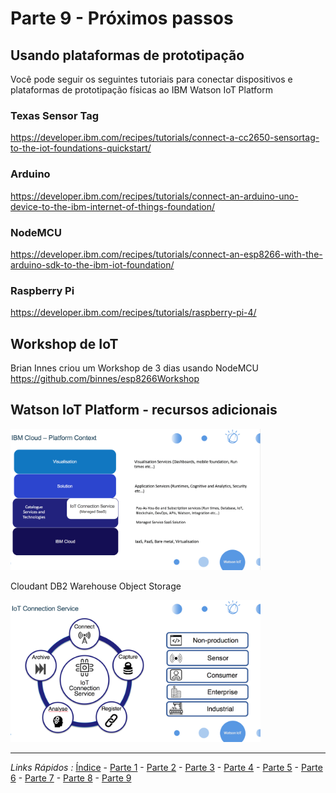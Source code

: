 # Parte 9 - Próximos passos

## Usando plataformas de prototipação
Você pode seguir os seguintes tutoriais para conectar dispositivos e plataformas de prototipação físicas ao IBM Watson IoT Platform

### Texas Sensor Tag
https://developer.ibm.com/recipes/tutorials/connect-a-cc2650-sensortag-to-the-iot-foundations-quickstart/

### Arduino
https://developer.ibm.com/recipes/tutorials/connect-an-arduino-uno-device-to-the-ibm-internet-of-things-foundation/

### NodeMCU
https://developer.ibm.com/recipes/tutorials/connect-an-esp8266-with-the-arduino-sdk-to-the-ibm-iot-foundation/

### Raspberry Pi
https://developer.ibm.com/recipes/tutorials/raspberry-pi-4/

## Workshop de IoT
Brian Innes criou um Workshop de 3 dias usando NodeMCU
https://github.com/binnes/esp8266Workshop

## Watson IoT Platform - recursos adicionais

<img src="https://github.com/cesariojr/iotmeetup/blob/master/content/iot01.png" width="400">

Cloudant
DB2 Warehouse
Object Storage

<img src="https://github.com/cesariojr/iotmeetup/blob/master/content/iot02.png" width="400">

***
*Links Rápidos :*
[Índice](https://github.com/cesariojr/iotmeetup/) - [Parte 1](/content/intro.md) - [Parte 2](/content/prereq.md) - [Parte 3](/content/access.md) - [Parte 4](/content/boilerplate.md) - [Parte 5](/content/platform.md) - [Parte 6](/content/device.md) - [Parte 7](/content/view.md) - [Parte 8](/content/nodered.md) - [Parte 9](/content/next.md)
